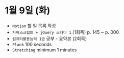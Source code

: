 # 1월 9일 (화)

- `Notion` 할 일 목록 작성
- `자바스크립트 + jQuery 스터디 1` (1회독) p. 145 ~ p. 000
- `컴퓨터활용능력 1급` 공부 - 요약본 (2회독)
- `Plank` 100 seconds
- `Stretching` minimum 1 minutes
